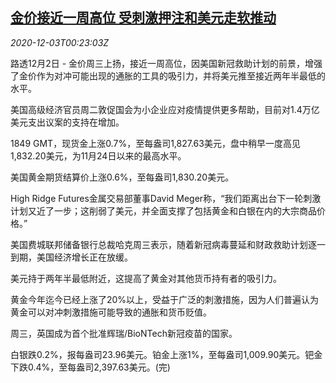 <!--1606956915000-->
[金价接近一周高位 受刺激押注和美元走软推动](https://cn.reuters.com/article/precious-metals-1202-wedn-idCNKBS28D019)
------

<div><i>2020-12-03T00:23:03Z</i></div><p>路透12月2日 - 金价周三上扬，接近一周高位，因美国新冠救助计划的前景，增强了金价作为对冲可能出现的通胀的工具的吸引力，并将美元推至接近两年半最低的水平。</p><p>美国高级经济官员周二敦促国会为小企业应对疫情提供更多帮助，目前对1.4万亿美元支出议案的支持在增加。</p><p>1849 GMT，现货金上涨0.7%，至每盎司1,827.63美元，盘中稍早一度高见1,832.20美元，为11月24日以来的最高水平。</p><p>美国黄金期货结算价上涨0.6%，至每盎司1,830.20美元。</p><p>High Ridge Futures金属交易部董事David Meger称，“我们距离出台下一轮刺激计划又近了一步；这削弱了美元，并全面支撑了包括黄金和白银在内的大宗商品价格。”</p><p>美国费城联邦储备银行总裁哈克周三表示，随着新冠病毒蔓延和财政救助计划逐一到期，美国经济增长正在放缓。</p><p>美元持于两年半最低附近，这提高了黄金对其他货币持有者的吸引力。</p><p>黄金今年迄今已经上涨了20%以上，受益于广泛的刺激措施，因为人们普遍认为黄金可以对冲刺激措施可能导致的通胀和货币贬值。</p><p>周三，英国成为首个批准辉瑞/BioNTech新冠疫苗的国家。</p><p>白银跌0.2%，报每盎司23.96美元。铂金上涨1%，至每盎司1,009.90美元。钯金下跌0.4%，至每盎司2,397.63美元。(完)</p>
